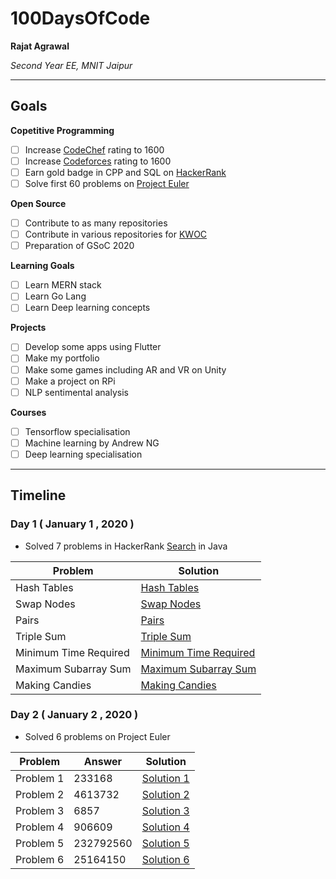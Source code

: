 # 100DaysOfCode

**Rajat Agrawal**

*Second Year EE, MNIT Jaipur*

---

## Goals

**Copetitive Programming**
- [ ] Increase [CodeChef](https://www.codechef.com/users/rashakdude) rating to 1600
- [ ] Increase [Codeforces](https://codeforces.com/profile/RajatAgrawal) rating to 1600
- [ ] Earn gold badge in CPP and SQL on [HackerRank](https://www.hackerrank.com/Rashak_Dude?hr_r=1)
- [ ] Solve first 60 problems on [Project Euler](https://projecteuler.net/archives)

**Open Source**
- [ ] Contribute to as many repositories
- [ ] Contribute in various repositories for [KWOC](https://kwoc.kossiitkgp.org/profile/rashakdude)
- [ ] Preparation of GSoC 2020

**Learning Goals**
- [ ] Learn MERN stack
- [ ] Learn Go Lang
- [ ] Learn Deep learning concepts

**Projects**
- [ ] Develop some apps using Flutter
- [ ] Make my portfolio
- [ ] Make some games including AR and VR on Unity
- [ ] Make a project on RPi
- [ ] NLP sentimental analysis

**Courses**
- [ ] Tensorflow specialisation
- [ ] Machine learning by Andrew NG
- [ ] Deep learning specialisation

---

## Timeline

### Day 1 ( January 1 , 2020 )

- Solved 7 problems in HackerRank [Search](https://www.hackerrank.com/interview/interview-preparation-kit/search/challenges) in Java

|Problem|Solution|
|-------|--------|
|Hash Tables|[Hash Tables](/HackerRank/HashTables.java)|
|Swap Nodes|[Swap Nodes](/HackerRank/SwapNodes.java)|
|Pairs|[Pairs](/HackerRank/Pairs.java)|
|Triple Sum|[Triple Sum](/HackerRank/TripleSum.java)|
|Minimum Time Required|[Minimum Time Required](/HackerRank/MinTimeRequired.java)|
|Maximum Subarray Sum|[Maximum Subarray Sum](/HackerRank/MaxSubarraySum.java)|
|Making Candies|[Making Candies](/HackerRank/MakingCandies.java)|

### Day 2 ( January 2 , 2020 )

- Solved 6 problems on Project Euler

|Problem|Answer|Solution|
|-------|------|--------|
|Problem 1|233168|[Solution 1](/Project%20Euler/problem1.py)|
|Problem 2|4613732|[Solution 2](/Project%20Euler/problem2.py)|
|Problem 3|6857|[Solution 3](/Project%20Euler/problem3.py)|
|Problem 4|906609|[Solution 4](/Project%20Euler/problem4.py)|
|Problem 5|232792560|[Solution 5](/Project%20Euler/problem5.py)|
|Problem 6|25164150|[Solution 6](/Project%20Euler/problem6.py)|


